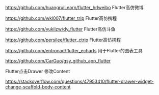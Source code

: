 


https://github.com/huangruiLearn/flutter_hrlweibo   Flutter高仿微博


https://github.com/wkl007/flutter_trip          Flutter高仿携程

https://github.com/yukilzw/dy_flutter           Flutter高仿斗鱼

https://github.com/persilee/flutter_ctrip       Flutter高仿携程

https://github.com/entronad/flutter_echarts     用于Flutter的图表工具

https://github.com/CarGuo/gsy_github_app_flutter




Flutter点击Drawer 修改Content

https://stackoverflow.com/questions/47953410/flutter-drawer-widget-change-scaffold-body-content






